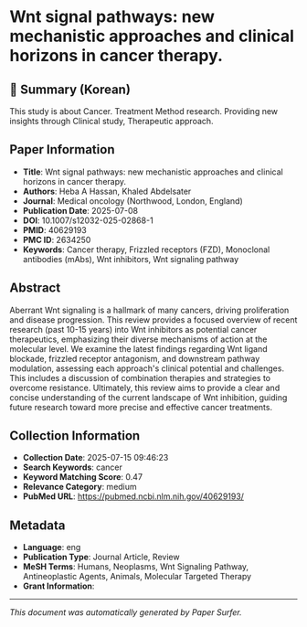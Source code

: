 # Wnt signal pathways: new mechanistic approaches and clinical horizons in cancer therapy.

## 📝 Summary (Korean)
This study is about Cancer. Treatment Method research. Providing new insights through Clinical study, Therapeutic approach.

## Paper Information
- **Title**: Wnt signal pathways: new mechanistic approaches and clinical horizons in cancer therapy.
- **Authors**: Heba A Hassan, Khaled Abdelsater
- **Journal**: Medical oncology (Northwood, London, England)
- **Publication Date**: 2025-07-08
- **DOI**: 10.1007/s12032-025-02868-1
- **PMID**: 40629193
- **PMC ID**: 2634250
- **Keywords**: Cancer therapy, Frizzled receptors (FZD), Monoclonal antibodies (mAbs), Wnt inhibitors, Wnt signaling pathway

## Abstract
Aberrant Wnt signaling is a hallmark of many cancers, driving proliferation and disease progression. This review provides a focused overview of recent research (past 10-15 years) into Wnt inhibitors as potential cancer therapeutics, emphasizing their diverse mechanisms of action at the molecular level. We examine the latest findings regarding Wnt ligand blockade, frizzled receptor antagonism, and downstream pathway modulation, assessing each approach's clinical potential and challenges. This includes a discussion of combination therapies and strategies to overcome resistance. Ultimately, this review aims to provide a clear and concise understanding of the current landscape of Wnt inhibition, guiding future research toward more precise and effective cancer treatments.

## Collection Information
- **Collection Date**: 2025-07-15 09:46:23
- **Search Keywords**: cancer
- **Keyword Matching Score**: 0.47
- **Relevance Category**: medium
- **PubMed URL**: https://pubmed.ncbi.nlm.nih.gov/40629193/

## Metadata
- **Language**: eng
- **Publication Type**: Journal Article, Review
- **MeSH Terms**: Humans, Neoplasms, Wnt Signaling Pathway, Antineoplastic Agents, Animals, Molecular Targeted Therapy
- **Grant Information**: 

---
*This document was automatically generated by Paper Surfer.*

